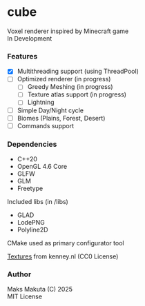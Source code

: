 # cube

 Voxel renderer inspired by Minecraft game  
 In Development

### Features

- [X] Multithreading support (using ThreadPool)
- [ ] Optimized renderer (in progress)
    - [ ] Greedy Meshing (in progress)
    - [ ] Texture atlas support (in progress)
    - [ ] Lightning
- [ ] Simple Day/Night cycle
- [ ] Biomes (Plains, Forest, Desert)
- [ ] Commands support

### Dependencies 

 - C++20
- OpenGL 4.6 Core
 - GLFW
 - GLM
 - Freetype

 Included libs (in /libs)
 - GLAD 
 - LodePNG 
 - Polyline2D 

 CMake used as primary configurator tool

[Textures](https://www.kenney.nl/assets/voxel-pack) from kenney.nl (CC0 License)

### Author
 Maks Makuta (C) 2025  
 MIT License